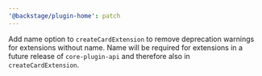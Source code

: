 ```yaml
---
'@backstage/plugin-home': patch
---
```


Add name option to `createCardExtension` to remove deprecation warnings for extensions without name. Name will be required for extensions in a future release of `core-plugin-api` and therefore also in `createCardExtension`.
